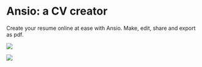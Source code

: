 # Ansio: a CV creator
Create your resume online at ease with Ansio. Make, edit, share and export as pdf.

![](https://i.imgur.com/5LNBSMM.png)

![](https://i.imgur.com/OojIxzd.png)
